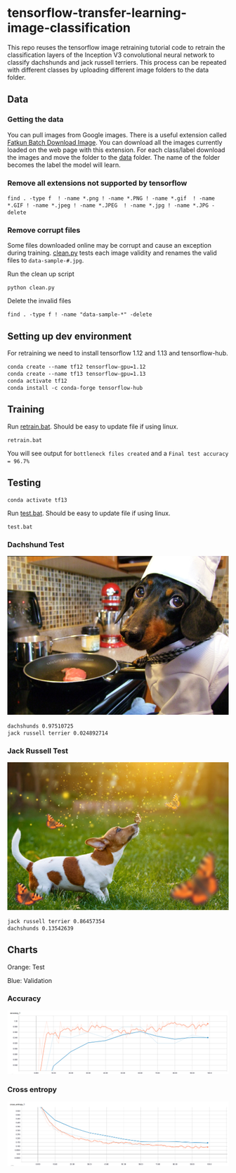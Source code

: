 # tensorflow-transfer-learning-image-classification

This repo reuses the tensorflow image retraining tutorial code to retrain the classification layers of the Inception V3 convolutional neural network to classify dachshunds and jack russell terriers. This process can be repeated with different classes by uploading different image folders to the data folder.

## Data

### Getting the data
You can pull images from Google images. There is a useful extension called [Fatkun Batch Download Image](https://chrome.google.com/webstore/detail/fatkun-batch-download-ima/nnjjahlikiabnchcpehcpkdeckfgnohf). You can download all the images currently loaded on the web page with this extension. For each class/label download the images and move the folder to the [data](data) folder. The name of the folder becomes the label the model will learn.


### Remove all extensions not supported by tensorflow

```
find . -type f  ! -name *.png ! -name *.PNG ! -name *.gif  ! -name *.GIF ! -name *.jpeg ! -name *.JPEG  ! -name *.jpg ! -name *.JPG -delete
```

### Remove corrupt files
Some files downloaded online may be corrupt and cause an exception during training. [clean.py](clean.py) tests each image validity and renames the valid files to `data-sample-#.jpg`. 

Run the clean up script

```
python clean.py
```

Delete the invalid files

```
find . -type f ! -name "data-sample-*" -delete
```

## Setting up dev environment

For retraining we need to install tensorflow 1.12 and 1.13 and tensorflow-hub. 

```
conda create --name tf12 tensorflow-gpu=1.12
conda create --name tf13 tensorflow-gpu=1.13
conda activate tf12
conda install -c conda-forge tensorflow-hub
```

## Training

Run [retrain.bat](retrain.bat). Should be easy to update file if using linux.

```
retrain.bat
```

You will see output for `bottleneck files created` and a `Final test accuracy = 96.7%`


## Testing
```
conda activate tf13
```

Run [test.bat](test.bat). Should be easy to update file if using linux.

```
test.bat
```

### Dachshund Test

![dachshund](test-images/dachshund-test.jpg)

```
dachshunds 0.97510725
jack russell terrier 0.024892714
```

### Jack Russell Test
![jack russell](test-images/jack-russell-test.jpg)

```
jack russell terrier 0.86457354
dachshunds 0.13542639
```

## Charts

Orange: Test

Blue: Validation

### Accuracy

![accuracy](charts/accuracy.png)

### Cross entropy

![cross entropy](charts/cross_entropy.png)